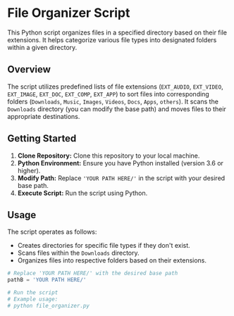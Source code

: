# File Organizer Script

This Python script organizes files in a specified directory based on their file extensions. It helps categorize various file types into designated folders within a given directory.

## Overview

The script utilizes predefined lists of file extensions (`EXT_AUDIO`, `EXT_VIDEO`, `EXT_IMAGE`, `EXT_DOC`, `EXT_COMP`, `EXT_APP`) to sort files into corresponding folders (`Downloads`, `Music`, `Images`, `Videos`, `Docs`, `Apps`, `others`). It scans the `Downloads` directory (you can modify the base path) and moves files to their appropriate destinations.

## Getting Started

1. **Clone Repository:** Clone this repository to your local machine.
2. **Python Environment:** Ensure you have Python installed (version 3.6 or higher).
3. **Modify Path:** Replace `'YOUR PATH HERE/'` in the script with your desired base path.
4. **Execute Script:** Run the script using Python.

## Usage

The script operates as follows:

- Creates directories for specific file types if they don't exist.
- Scans files within the `Downloads` directory.
- Organizes files into respective folders based on their extensions.

```python
# Replace 'YOUR PATH HERE/' with the desired base path
pathB = 'YOUR PATH HERE/'

# Run the script
# Example usage:
# python file_organizer.py
